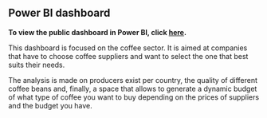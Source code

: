 ## Power BI dashboard

**To view the public dashboard in Power BI, click [here](https://app.powerbi.com/view?r=eyJrIjoiYTk5NjQ2NzgtYjQ4Yi00OWQ4LWIwZGItNWE4YjQ3NGFlNzFiIiwidCI6IjQ3NDE2OWI2LTU3MTYtNDlkYy1iOWQxLWY1MmI4YTc4MTVmZiIsImMiOjl9&embedImagePlaceholder=true).**

This dashboard is focused on the coffee sector. It is aimed at companies that have to choose coffee suppliers and want to select the one that best suits their needs.

The analysis is made on producers exist per country, the quality of different coffee beans and, finally, a space that allows to generate a dynamic budget of what type of coffee you want to buy depending on the prices of suppliers and the budget you have.
